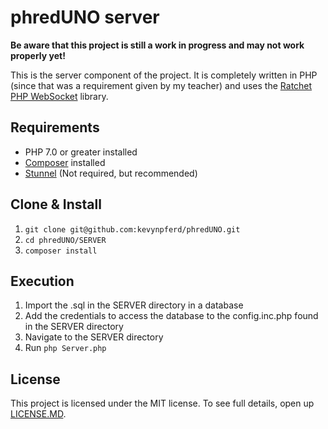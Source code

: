 phredUNO server
============
**Be aware that this project is still a work in progress and may not work properly yet!**

This is the server component of the project. It is completely written in PHP (since that was a requirement given by my teacher) and uses the [Ratchet PHP WebSocket] library.

## Requirements
* PHP 7.0 or greater installed
* [Composer] installed
* [Stunnel] (Not required, but recommended)

## Clone & Install
1. `git clone git@github.com:kevynpferd/phredUNO.git`  
2. `cd phredUNO/SERVER`  
3. `composer install`

## Execution
1. Import the .sql in the SERVER directory in a database
2. Add the credentials to access the database to the config.inc.php found in the SERVER directory
3. Navigate to the SERVER directory
4. Run `php Server.php`

## License
This project is licensed under the MIT license. To see full details, open up [LICENSE.MD].

[Ratchet PHP WebSocket]: https://github.com/ratchetphp/Ratchet 
[Composer]: https://getcomposer.org/
[Stunnel]: https://www.stunnel.org/index.html
[LICENSE.MD]: https://github.com/kevynpferd/phredUNO/blob/master/LICENSE.md
